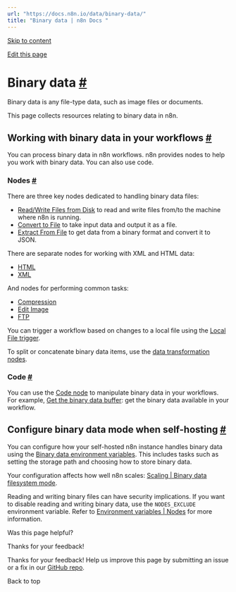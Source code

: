 ```yaml
---
url: "https://docs.n8n.io/data/binary-data/"
title: "Binary data | n8n Docs "
---
```


[Skip to content](https://docs.n8n.io/data/binary-data/#binary-data)

[Edit this page](https://github.com/n8n-io/n8n-docs/edit/main/docs/data/binary-data.md "Edit this page")

# Binary data [\#](https://docs.n8n.io/data/binary-data/\#binary-data "Permanent link")

Binary data is any file-type data, such as image files or documents.

This page collects resources relating to binary data in n8n.

## Working with binary data in your workflows [\#](https://docs.n8n.io/data/binary-data/\#working-with-binary-data-in-your-workflows "Permanent link")

You can process binary data in n8n workflows. n8n provides nodes to help you work with binary data. You can also use code.

### Nodes [\#](https://docs.n8n.io/data/binary-data/\#nodes "Permanent link")

There are three key nodes dedicated to handling binary data files:

- [Read/Write Files from Disk](https://docs.n8n.io/integrations/builtin/core-nodes/n8n-nodes-base.readwritefile/) to read and write files from/to the machine where n8n is running.
- [Convert to File](https://docs.n8n.io/integrations/builtin/core-nodes/n8n-nodes-base.converttofile/) to take input data and output it as a file.
- [Extract From File](https://docs.n8n.io/integrations/builtin/core-nodes/n8n-nodes-base.extractfromfile/) to get data from a binary format and convert it to JSON.

There are separate nodes for working with XML and HTML data:

- [HTML](https://docs.n8n.io/integrations/builtin/core-nodes/n8n-nodes-base.html/)
- [XML](https://docs.n8n.io/integrations/builtin/core-nodes/n8n-nodes-base.xml/)

And nodes for performing common tasks:

- [Compression](https://docs.n8n.io/integrations/builtin/core-nodes/n8n-nodes-base.compression/)
- [Edit Image](https://docs.n8n.io/integrations/builtin/core-nodes/n8n-nodes-base.editimage/)
- [FTP](https://docs.n8n.io/integrations/builtin/core-nodes/n8n-nodes-base.ftp/)

You can trigger a workflow based on changes to a local file using the [Local File trigger](https://docs.n8n.io/integrations/builtin/core-nodes/n8n-nodes-base.localfiletrigger/).

To split or concatenate binary data items, use the [data transformation nodes](https://docs.n8n.io/data/#data-transformation-nodes).

### Code [\#](https://docs.n8n.io/data/binary-data/\#code "Permanent link")

You can use the [Code node](https://docs.n8n.io/code/code-node/) to manipulate binary data in your workflows. For example, [Get the binary data buffer](https://docs.n8n.io/code/cookbook/code-node/get-binary-data-buffer/): get the binary data available in your workflow.

## Configure binary data mode when self-hosting [\#](https://docs.n8n.io/data/binary-data/\#configure-binary-data-mode-when-self-hosting "Permanent link")

You can configure how your self-hosted n8n instance handles binary data using the [Binary data environment variables](https://docs.n8n.io/hosting/configuration/environment-variables/binary-data/). This includes tasks such as setting the storage path and choosing how to store binary data.

Your configuration affects how well n8n scales: [Scaling \| Binary data filesystem mode](https://docs.n8n.io/hosting/scaling/binary-data/).

Reading and writing binary files can have security implications. If you want to disable reading and writing binary data, use the `NODES_EXCLUDE` environment variable. Refer to [Environment variables \| Nodes](https://docs.n8n.io/hosting/configuration/environment-variables/nodes/) for more information.

Was this page helpful?






Thanks for your feedback!






Thanks for your feedback! Help us improve this page by submitting an issue or a fix in our [GitHub repo](https://github.com/n8n-io/n8n-docs).


Back to top